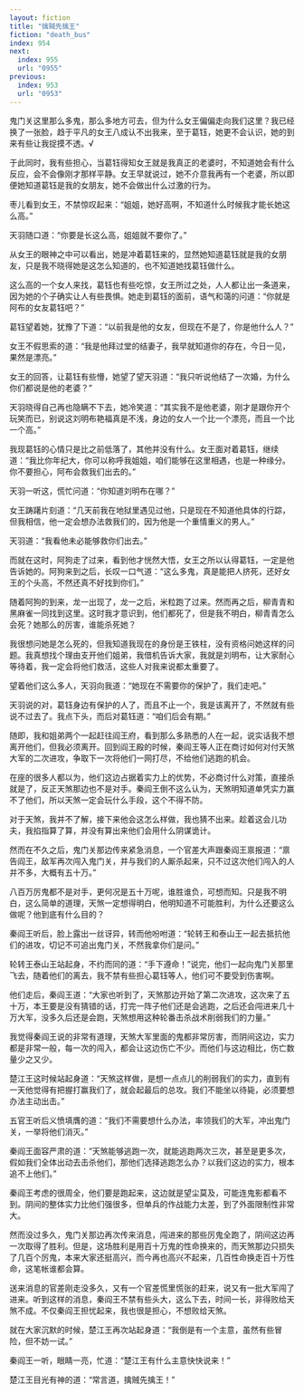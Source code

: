 ```yaml
---
layout: fiction
title: "擒贼先擒王"
fiction: "death_bus"
index: 954
next:
  index: 955
  url: "0955"
previous:
  index: 953
  url: "0953"
---
```

鬼门关这里那么多鬼，那么多地方可去，但为什么女王偏偏走向我们这里？我已经换了一张脸，趋于平凡的女王八成认不出我来，至于葛钰，她更不会认识，她的到来有些让我捉摸不透。√

于此同时，我有些担心，当葛钰得知女王就是我真正的老婆时，不知道她会有什么反应，会不会像刚才那样平静。女王早就说过，她不介意我再有一个老婆，所以即便她知道葛钰是我的女朋友，她不会做出什么过激的行为。

枣儿看到女王，不禁惊叹起来：“姐姐，她好高啊，不知道什么时候我才能长她这么高。”

天羽随口道：“你要是长这么高，姐姐就不要你了。”

从女王的眼神之中可以看出，她是冲着葛钰来的，显然她知道葛钰就是我的女朋友，只是我不晓得她是这怎么知道的，也不知道她找葛钰做什么。

这么高的一个女人来找，葛钰也有些吃惊，女王所过之处，人人都让出一条道来，因为她的个子确实让人有些畏惧。她走到葛钰的面前，语气和蔼的问道：“你就是阿布的女友葛钰吧？”

葛钰望着她，犹豫了下道：“以前我是他的女友，但现在不是了，你是他什么人？”

女王不假思索的道：“我是他拜过堂的结妻子，我早就知道你的存在，今日一见，果然是漂亮。”

女王的回答，让葛钰有些懵，她望了望天羽道：“我只听说他结了一次婚，为什么你们都说是他的老婆？”

天羽晓得自己再也隐瞒不下去，她冷笑道：“其实我不是他老婆，刚才是跟你开个玩笑而已，别说这刘明布艳福真是不浅，身边的女人一个比一个漂亮，而且一个比一个高。”

我现葛钰的心情只是比之前低落了，其他并没有什么。女王面对着葛钰，继续道：“我比你年纪大，你可以称呼我姐姐，咱们能够在这里相遇，也是一种缘分。你不要担心，阿布会救我们出去的。”

天羽一听这，慌忙问道：“你知道刘明布在哪？”

女王踌躇片刻道：“几天前我在地狱里遇见过他，只是现在不知道他具体的行踪，但我相信，他一定会想办法救我们的，因为他是一个重情重义的男人。”

天羽道：“我看他未必能够救你们出去。”

而就在这时，阿狗走了过来，看到他才恍然大悟，女王之所以认得葛钰，一定是他告诉她的。阿狗来到之后，长叹一口气道：“这么多鬼，真是能把人挤死，还好女王的个头高，不然还真不好找到你们。”

随着阿狗的到来，龙一出现了，龙一之后，米粒跑了过来。然而再之后，柳青青和黑麻雀一同找到这里。这时我才意识到，他们都死了，但是我不明白，柳青青怎么会死？她那么的厉害，谁能杀死她？

我很想问她是怎么死的，但我知道我现在的身份是王铁柱，没有资格问她这样的问题。我真想找个理由支开他们姐弟，我借机告诉大家，我就是刘明布，让大家耐心等待着，我一定会将他们救活，这些人对我来说都太重要了。

望着他们这么多人，天羽向我道：“她现在不需要你的保护了，我们走吧。”

天羽说的对，葛钰身边有保护的人了，而且不止一个，我是该离开了，不然就有些说不过去了。我点下头，而后对葛钰道：“咱们后会有期。”

随即，我和姐弟两个一起赶往阎王府，看到那么多熟悉的人在一起，说实话我不想离开他们，但我必须离开。回到阎王殿的时候，秦阎王等人正在商讨如何对付天煞大军的二次进攻，争取下一次将他们一网打尽，不给他们逃跑的机会。

在座的很多人都以为，他们这边占据着实力上的优势，不必商讨什么对策，直接杀就是了，反正天煞那边也不是对手。秦阎王倒不这么认为，天煞明知道单凭实力赢不了他们，所以天煞一定会玩什么手段，这个不得不防。

对于天煞，我并不了解，接下来他会这怎么样做，我也猜不出来。趁着这会儿功夫，我掐指算了算，并没有算出来他们会用什么阴谋诡计。

然而在不久之后，鬼门关那边传来紧急消息，一个官差大声跟秦阎王禀报道：“禀告阎王，敌军再次闯入鬼门关，并与我们的人厮杀起来，只不过这次他们闯入的人并不多，大概有五十万。”

八百万厉鬼都不是对手，更何况是五十万呢，谁胜谁负，可想而知。只是我不明白，这么简单的道理，天煞一定想得明白，他明知道不可能胜利，为什么还要这么做呢？他到底有什么目的？

秦阎王听后，脸上露出一丝讶异，转而他吩咐道：“轮转王和泰山王一起去抵抗他们的进攻，切记不可追出鬼门关，不然我拿你们是问。”

轮转王泰山王站起身，不约而同的道：“手下遵命！”说完，他们一起向鬼门关那里飞去，随着他们的离去，我不禁有些担心葛钰等人，他们可不要受到伤害啊。

他们走后，秦阎王道：“大家也听到了，天煞那边开始了第二次进攻，这次来了五十万，本王要是没有猜错的话，打完一阵子他们还是会逃跑，之后还会闯进来几十万大军，没多久后还是会跑，天煞想用这种轮番击杀战术削弱我们的力量。”

我觉得秦阎王说的非常有道理，天煞大军里面的鬼都非常厉害，而阴间这边，实力都是非常一般，每一次的闯入，都会让这边伤亡不少。而他们与这边相比，伤亡数量少之又少。

楚江王这时候站起身道：“天煞这样做，是想一点点儿的削弱我们的实力，直到有一天他觉得有把握打赢我们了，就会起最后的总攻。我们不能坐以待毙，必须要想办法主动出击。”

五官王听后义愤填膺的道：“我们不需要想什么办法，率领我们的大军，冲出鬼门关，一举将他们消灭。”

秦阎王面容严肃的道：“天煞能够逃跑一次，就能逃跑两次三次，甚至是更多次，假如我们全体出动去击杀他们，那他们选择逃跑怎么办？以我们这边的实力，根本追不上他们。”

秦阎王考虑的很周全，他们要是跑起来，这边就是望尘莫及，可能连鬼影都看不到。阴间的整体实力比他们强很多，但单兵的作战能力太差，到了外面限制性非常大。

然而没过多久，鬼门关那边再次传来消息，闯进来的那些厉鬼全跑了，阴间这边再一次取得了胜利。但是，这场胜利是用百十万鬼的性命换来的，而天煞那边只损失了几百个厉鬼，本来大家还挺高兴，而今再也高兴不起来，几百性命换走百十万性命，这笔帐谁都会算。

送来消息的官差刚走没多久，又有一个官差慌里慌张的赶来，说又有一批大军闯了进来。听到这样的消息，秦阎王不禁有些头大，这么下去，时间一长，非得败给天煞不成。不仅秦阎王担忧起来，我也很是担心，不想败给天煞。

就在大家沉默的时候，楚江王再次站起身道：“我倒是有一个主意，虽然有些冒险，但不妨一试。”

秦阎王一听，眼睛一亮，忙道：“楚江王有什么主意快快说来！”

楚江王目光有神的道：“常言道，擒贼先擒王！”